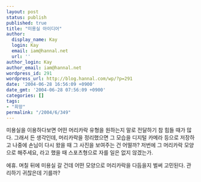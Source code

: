 ```yaml
---
layout: post
status: publish
published: true
title: "미용실 아이디어"
author:
  display_name: Kay
  login: Kay
  email: iam@hannal.net
  url: ''
author_login: Kay
author_email: iam@hannal.net
wordpress_id: 291
wordpress_url: http://blog.hannal.com/wp/?p=291
date: '2004-06-28 16:56:09 +0900'
date_gmt: '2004-06-28 07:56:09 +0900'
categories: []
tags:
- "희망"
permalink: "/2004/6/349"
---
```

<p>미용실을 이용하다보면 어떤 머리카락 유형을 원하는지 말로 전달하기 참 힘들 때가 많다. 그래서 든 생각인데, 머리카락을 정리했으면 그 모습을 디지털 카메라 등으로 저장하고 나중에 손님이 다시 왔을 때 그 사진을 보여주는 건 어떨까? 저번에 그 머리카락 모양으로 해주세요, 라고 했을 때 스포츠형으로 자를 일은 없지 않겠는가.</p>
<p>에휴. 며칠 뒤에 미용실 갈 건데 어떤 모양으로 머리카락을 다듬을지 벌써 고민된다. 관리하기 귀찮은데 기를까?</p>

